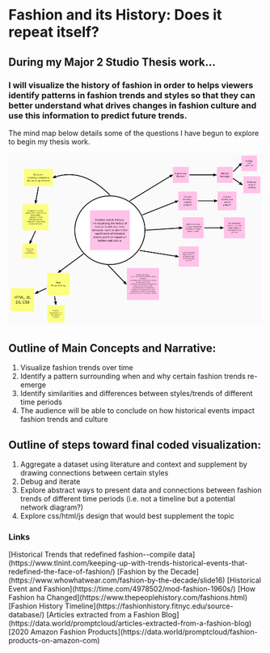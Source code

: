 <h1>Fashion and its History: Does it repeat itself?</h1>

<h2>During my Major 2 Studio Thesis work... </h2>
<h3>I will visualize the history of fashion in order to helps viewers identify patterns in fashion trends and styles so that they can better understand what drives changes in fashion culture and use this information to predict future trends.</h3>

<p>The mind map below details some of the questions I have begun to explore to begin my thesis work.</p>

<img src='Thesis Mind Map mural.png' title='Thesis Mind Map'>

<h2>Outline of Main Concepts and Narrative:</h2>
<ol>
  <li>Visualize fashion trends over time</li>
  <li>Identify a pattern surrounding when and why certain fashion trends re-emerge</li>
  <li>Identify similarities and differences between styles/trends of different time periods </li>
  <li>The audience will be able to conclude on how historical events impact fashion trends and culture</li>
</ol>

<h2>Outline of steps toward final coded visualization:</h2>
<ol>
<li>Aggregate a dataset using literature and context and supplement by drawing connections between certain styles</li>
<li>Debug and iterate</li>
<li>Explore abstract ways to present data and connections between fashion trends of different time periods (i.e. not a timeline but a potential network diagram?)</li>
<li>Explore css/html/js design that would best supplement the topic</li>
</ol>

<h3>Links </h3>
[Historical Trends that redefined fashion--compile data](https://www.tlnint.com/keeping-up-with-trends-historical-events-that-redefined-the-face-of-fashion/)
[Fashion by the Decade](https://www.whowhatwear.com/fashion-by-the-decade/slide16)
[Historical Event and Fashion](https://time.com/4978502/mod-fashion-1960s/)
[How Fashion ha Changed](https://www.thepeoplehistory.com/fashions.html)
[Fashion History Timeline](https://fashionhistory.fitnyc.edu/source-database/)
[Articles extracted from a Fashion Blog](https://data.world/promptcloud/articles-extracted-from-a-fashion-blog)
[2020 Amazon Fashion Products](https://data.world/promptcloud/fashion-products-on-amazon-com)